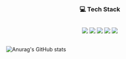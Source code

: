<!--
### 👋 Hi, I’m hyunjin Choi

- 👀 I’m interested in ...
- 🌱 I’m currently learning flutter and programming languages(C, python, Java)
- 📫 How to reach me zn9852@naver.com

- 💞️ I’m looking to collaborate on ...
- 🔭 I’m currently working on ...

<a href="https://www.python.org/" target="_blank"><img src="https://img.shields.io/badge/Python-3776AB?style=flat-square&logo=Python&logoColor=white"/></a>
<a href="https://ko.wikipedia.org/wiki/C_(%ED%94%84%EB%A1%9C%EA%B7%B8%EB%9E%98%EB%B0%8D_%EC%96%B8%EC%96%B4)" target="_blank"><img src="https://img.shields.io/badge/C-A8B9CC?style=flat-square&logo=C&logoColor=white"/></a>
<a href="https://flutter.dev/" target="_blank"><img src="https://img.shields.io/badge/MySQL-CC2927?style=flat-square&logo=MySQL&logoColor=white"/></a>
</pre>

![Anurag's GitHub stats](https://github-readme-stats.vercel.app/api?username=yujin37&theme=default&show_icons=true)

-->

<div align = "center">

<!-- [![Hits](https://hits.seeyoufarm.com/api/count/incr/badge.svg?url=https%3A%2F%2Fgithub.com%2Fchajuhui123&count_bg=%23FFD5D5&title_bg=%23FF7575&icon=&icon_color=%23E7E7E7&title=VISIT&edge_flat=false)](https://hits.seeyoufarm.com)

[![Gmail Badge](https://img.shields.io/badge/Naver-darkgreen?style=flat-square&logo=Naver&logoColor=white&link=zn9852@naver.com)](mailto:zn9852@naver.com)
[![Blog Badge](https://img.shields.io/badge/-TechBlog-purple?style=flat-square&logo=tistory&logoColor=white&link=https://hyun-jin.tistory.com/)](https://hyun-jin.tistory.com/)
 -->
 
<h3>💻 Tech Stack</h3>

<br>
<img src="https://img.shields.io/badge/Python-3776AB?style=flat-square&logo=Python&logoColor=white"/>
<img src="https://img.shields.io/badge/C-A8B9CC?style=flat-square&logo=C&logoColor=white"/>
<img src="https://img.shields.io/badge/Java-007396?style=flat-square&logo=Java&logoColor=white"/>
 <img src="https://img.shields.io/badge/flutter-02569B?style=flat-square&logo=flutter&logoColor=white"/>
 <img src="https://img.shields.io/badge/-dart-informational?style=flat-square&logo=Dart&logoColor=white"/>
 
</div>

<br/>

![Anurag's GitHub stats](https://github-readme-stats.vercel.app/api?username=hyunjin-C&show_icons=true)
